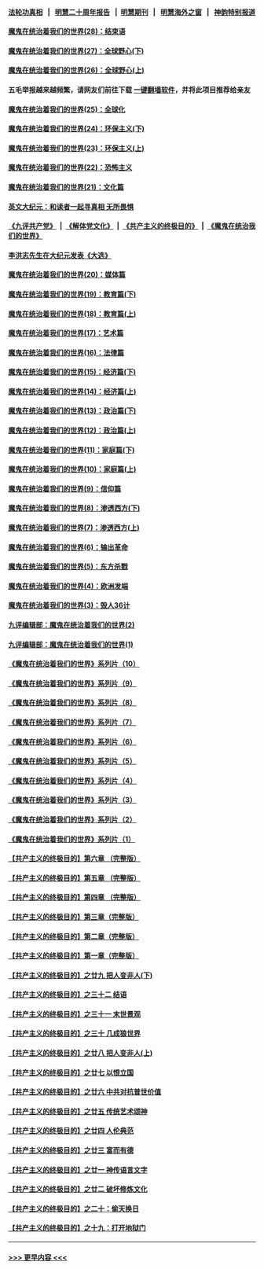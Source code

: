 #### [法轮功真相](https://github.com/gfw-breaker/truth/blob/master/README.md?t=0) &nbsp;&nbsp;|&nbsp;&nbsp; [明慧二十周年报告](https://github.com/gfw-breaker/mh-reports/blob/master/README.md?t=0) &nbsp;&nbsp;|&nbsp;&nbsp;[明慧期刊](https://github.com/gfw-breaker/mh-qikan) &nbsp;&nbsp;|&nbsp;&nbsp; [明慧海外之窗](https://github.com/gfw-breaker/mh-news/blob/master/README.md?t=0) &nbsp;&nbsp;|&nbsp;&nbsp; [神韵特别报道](https://github.com/gfw-breaker/mh-news/blob/master/shenyun.md?t=0)
#### [魔鬼在统治着我们的世界(28)：结束语](../pages/nsc422/n10936246.md?t=07202251) 
#### [魔鬼在统治着我们的世界(27)：全球野心(下)](../pages/nsc422/n10928319.md?t=07202251) 
#### [魔鬼在统治着我们的世界(26)：全球野心(上)](../pages/nsc422/n10900318.md?t=07202251) 
#### 五毛举报越来越频繁，请网友们前往下载 [一键翻墙软件](https://github.com/gfw-breaker/ssr-accounts)，并将此项目推荐给亲友
#### [魔鬼在统治着我们的世界(25)：全球化](../pages/nsc422/n10788205.md?t=07202251) 
#### [魔鬼在统治着我们的世界(24)：环保主义(下)](../pages/nsc422/n10695307.md?t=07202251) 
#### [魔鬼在统治着我们的世界(23)：环保主义(上)](../pages/nsc422/n10688613.md?t=07202251) 
#### [魔鬼在统治着我们的世界(22)：恐怖主义](../pages/nsc422/n10614727.md?t=07202251) 
#### [魔鬼在统治着我们的世界(21)：文化篇](../pages/nsc422/n10597706.md?t=07202251) 
#### [英文大纪元：和读者一起寻真相 无所畏惧](../pages/nsc422/n12542027.md?t=07202251) 
#### [《九评共产党》](https://github.com/begood0513/9ping.md/blob/master/README.md) &nbsp;|&nbsp; [《解体党文化》](../../../../jtdwh.md/blob/master/README.md)  &nbsp;|&nbsp; [《共产主义的终极目的》](../../../../gczydzjmd.md/blob/master/README.md) &nbsp;|&nbsp; [《魔鬼在统治我们的世界》](../../../../mgztzwmdsj.md/blob/master/README.md) 
#### [李洪志先生在大纪元发表《大选》](../pages/nsc422/n12534746.md?t=07202251) 
#### [魔鬼在统治着我们的世界(20)：媒体篇](../pages/nsc422/n10586579.md?t=07202251) 
#### [魔鬼在统治着我们的世界(19)：教育篇(下)](../pages/nsc422/n10564808.md?t=07202251) 
#### [魔鬼在统治着我们的世界(18)：教育篇(上)](../pages/nsc422/n10526970.md?t=07202251) 
#### [魔鬼在统治着我们的世界(17)：艺术篇](../pages/nsc422/n10499093.md?t=07202251) 
#### [魔鬼在统治着我们的世界(16)：法律篇](../pages/nsc422/n10485969.md?t=07202251) 
#### [魔鬼在统治着我们的世界(15)：经济篇(下)](../pages/nsc422/n10469975.md?t=07202251) 
#### [魔鬼在统治着我们的世界(14)：经济篇(上)](../pages/nsc422/n10457370.md?t=07202251) 
#### [魔鬼在统治着我们的世界(13)：政治篇(下)](../pages/nsc422/n10448270.md?t=07202251) 
#### [魔鬼在统治着我们的世界(12)：政治篇(上)](../pages/nsc422/n10444576.md?t=07202251) 
#### [魔鬼在统治着我们的世界(11)：家庭篇(下)](../pages/nsc422/n10440961.md?t=07202251) 
#### [魔鬼在统治着我们的世界(10)：家庭篇(上)](../pages/nsc422/n10435448.md?t=07202251) 
#### [魔鬼在统治着我们的世界(9)：信仰篇](../pages/nsc422/n10432159.md?t=07202251) 
#### [魔鬼在统治着我们的世界(8)：渗透西方(下)](../pages/nsc422/n10429603.md?t=07202251) 
#### [魔鬼在统治着我们的世界(7)：渗透西方(上)](../pages/nsc422/n10426013.md?t=07202251) 
#### [魔鬼在统治着我们的世界(6)：输出革命](../pages/nsc422/n10421536.md?t=07202251) 
#### [魔鬼在统治着我们的世界(5)：东方杀戮](../pages/nsc422/n10417707.md?t=07202251) 
#### [魔鬼在统治着我们的世界(4)：欧洲发端](../pages/nsc422/n10414890.md?t=07202251) 
#### [魔鬼在统治着我们的世界(3)：毁人36计](../pages/nsc422/n10411583.md?t=07202251) 
#### [九评编辑部：魔鬼在统治着我们的世界(2)](../pages/nsc422/n10410036.md?t=07202251) 
#### [九评编辑部：魔鬼在统治着我们的世界(1)](../pages/nsc422/n10406825.md?t=07202251) 
#### [《魔鬼在统治着我们的世界》系列片（10）](../pages/nsc422/n12292670.md?t=07202251) 
#### [《魔鬼在统治着我们的世界》系列片（9）](../pages/nsc422/n12290859.md?t=07202251) 
#### [《魔鬼在统治着我们的世界》系列片（8）](../pages/nsc422/n12287445.md?t=07202251) 
#### [《魔鬼在统治着我们的世界》系列片（7）](../pages/nsc422/n12283425.md?t=07202251) 
#### [《魔鬼在统治着我们的世界》系列片（6）](../pages/nsc422/n12282314.md?t=07202251) 
#### [《魔鬼在统治着我们的世界》系列片（5）](../pages/nsc422/n12281419.md?t=07202251) 
#### [《魔鬼在统治着我们的世界》系列片（4）](../pages/nsc422/n12274024.md?t=07202251) 
#### [《魔鬼在统治着我们的世界》系列片（3）](../pages/nsc422/n12271322.md?t=07202251) 
#### [《魔鬼在统治着我们的世界》系列片（2）](../pages/nsc422/n12269049.md?t=07202251) 
#### [《魔鬼在统治着我们的世界》系列片（1）](../pages/nsc422/n12267575.md?t=07202251) 
#### [【共产主义的终极目的】第六章 （完整版）](../pages/nsc422/n11428913.md?t=07202251) 
#### [【共产主义的终极目的】第五章 （完整版）](../pages/nsc422/n11428912.md?t=07202251) 
#### [【共产主义的终极目的】第四章 （完整版）](../pages/nsc422/n11428907.md?t=07202251) 
#### [【共产主义的终极目的】第三章（完整版）](../pages/nsc422/n11428848.md?t=07202251) 
#### [【共产主义的终极目的】第二章（完整版）](../pages/nsc422/n11428831.md?t=07202251) 
#### [【共产主义的终极目的】第一章（完整版）](../pages/nsc422/n11417651.md?t=07202251) 
#### [【共产主义的终极目的】之廿九 把人变非人(下)](../pages/nsc422/n11344140.md?t=07202251) 
#### [【共产主义的终极目的】之三十二 结语](../pages/nsc422/n11360535.md?t=07202251) 
#### [【共产主义的终极目的】之三十一 末世景观](../pages/nsc422/n11351129.md?t=07202251) 
#### [【共产主义的终极目的】之三十 几成狼世界](../pages/nsc422/n11348280.md?t=07202251) 
#### [【共产主义的终极目的】之廿八 把人变非人(上)](../pages/nsc422/n11340492.md?t=07202251) 
#### [【共产主义的终极目的】之廿七 以恨立国](../pages/nsc422/n11336944.md?t=07202251) 
#### [【共产主义的终极目的】之廿六 中共对抗普世价值](../pages/nsc422/n11324785.md?t=07202251) 
#### [【共产主义的终极目的】之廿五 传统艺术颂神](../pages/nsc422/n11296396.md?t=07202251) 
#### [【共产主义的终极目的】之廿四 人伦典范](../pages/nsc422/n11296397.md?t=07202251) 
#### [【共产主义的终极目的】之廿三 富而有德](../pages/nsc422/n11283598.md?t=07202251) 
#### [【共产主义的终极目的】之廿一 神传语言文字](../pages/nsc422/n11263265.md?t=07202251) 
#### [【共产主义的终极目的】之廿二 破坏修炼文化](../pages/nsc422/n11245728.md?t=07202251) 
#### [【共产主义的终极目的】之二十：偷天换日](../pages/nsc422/n11238846.md?t=07202251) 
#### [【共产主义的终极目的】之十九：打开地狱门](../pages/nsc422/n11206376.md?t=07202251) 

----
#### [ >>> 更早内容 <<< ](../indexes/nsc422-earlier.md)
